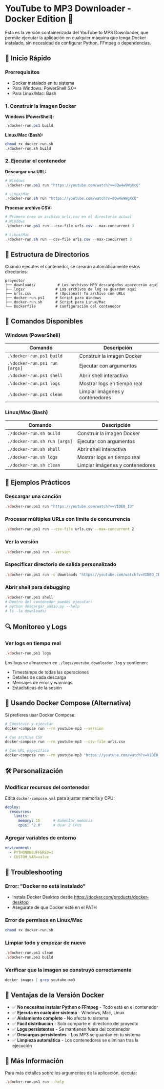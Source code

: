 # YouTube to MP3 Downloader - Docker Edition 🐳

Esta es la versión containerizada del YouTube to MP3 Downloader, que permite ejecutar la aplicación en cualquier máquina que tenga Docker instalado, sin necesidad de configurar Python, FFmpeg o dependencias.

## 🚀 Inicio Rápido

### Prerrequisitos
- Docker instalado en tu sistema
- Para Windows: PowerShell 5.0+
- Para Linux/Mac: Bash

### 1. Construir la imagen Docker

**Windows (PowerShell):**
```powershell
.\docker-run.ps1 build
```

**Linux/Mac (Bash):**
```bash
chmod +x docker-run.sh
./docker-run.sh build
```

### 2. Ejecutar el contenedor

**Descargar una URL:**
```powershell
# Windows
.\docker-run.ps1 run "https://youtube.com/watch?v=dQw4w9WgXcQ"

# Linux/Mac
./docker-run.sh run "https://youtube.com/watch?v=dQw4w9WgXcQ"
```

**Procesar archivo CSV:**
```powershell
# Primero crea un archivo urls.csv en el directorio actual
# Windows
.\docker-run.ps1 run --csv-file urls.csv --max-concurrent 3

# Linux/Mac
./docker-run.sh run --csv-file urls.csv --max-concurrent 3
```

## 📁 Estructura de Directorios

Cuando ejecutes el contenedor, se crearán automáticamente estos directorios:

```
proyecto/
├── downloads/          # Los archivos MP3 descargados aparecerán aquí
├── logs/              # Los archivos de log se guardan aquí
├── urls.csv           # (Opcional) Tu archivo con URLs
├── docker-run.ps1     # Script para Windows
├── docker-run.sh      # Script para Linux/Mac
└── Dockerfile         # Configuración del contenedor
```

## 🔧 Comandos Disponibles

### Windows (PowerShell)

| Comando | Descripción |
|---------|-------------|
| `.\docker-run.ps1 build` | Construir la imagen Docker |
| `.\docker-run.ps1 run [args]` | Ejecutar con argumentos |
| `.\docker-run.ps1 shell` | Abrir shell interactiva |
| `.\docker-run.ps1 logs` | Mostrar logs en tiempo real |
| `.\docker-run.ps1 clean` | Limpiar imágenes y contenedores |

### Linux/Mac (Bash)

| Comando | Descripción |
|---------|-------------|
| `./docker-run.sh build` | Construir la imagen Docker |
| `./docker-run.sh run [args]` | Ejecutar con argumentos |
| `./docker-run.sh shell` | Abrir shell interactiva |
| `./docker-run.sh logs` | Mostrar logs en tiempo real |
| `./docker-run.sh clean` | Limpiar imágenes y contenedores |

## 📝 Ejemplos Prácticos

### Descargar una canción
```bash
.\docker-run.ps1 run "https://youtube.com/watch?v=VIDEO_ID"
```

### Procesar múltiples URLs con límite de concurrencia
```bash
.\docker-run.ps1 run --csv-file urls.csv --max-concurrent 2
```

### Ver la versión
```bash
.\docker-run.ps1 run --version
```

### Especificar directorio de salida personalizado
```bash
.\docker-run.ps1 run -o downloads "https://youtube.com/watch?v=VIDEO_ID"
```

### Abrir shell para debugging
```bash
.\docker-run.ps1 shell
# Dentro del contenedor puedes ejecutar:
# python descargar_audio.py --help
# ls -la downloads/
```

## 🔍 Monitoreo y Logs

### Ver logs en tiempo real
```bash
.\docker-run.ps1 logs
```

Los logs se almacenan en `./logs/youtube_downloader.log` y contienen:
- Timestamps de todas las operaciones
- Detalles de cada descarga
- Mensajes de error y warnings
- Estadísticas de la sesión

## 🐳 Usando Docker Compose (Alternativa)

Si prefieres usar Docker Compose:

```bash
# Construir y ejecutar
docker-compose run --rm youtube-mp3 --version

# Con archivo CSV
docker-compose run --rm youtube-mp3 --csv-file urls.csv

# Con URL específica
docker-compose run --rm youtube-mp3 "https://youtube.com/watch?v=VIDEO_ID"
```

## 🛠️ Personalización

### Modificar recursos del contenedor
Edita `docker-compose.yml` para ajustar memoria y CPU:
```yaml
deploy:
  resources:
    limits:
      memory: 1G      # Aumentar memoria
      cpus: '2.0'     # Usar 2 CPUs
```

### Agregar variables de entorno
```yaml
environment:
  - PYTHONUNBUFFERED=1
  - CUSTOM_VAR=value
```

## 🔧 Troubleshooting

### Error: "Docker no está instalado"
- Instala Docker Desktop desde https://docker.com/products/docker-desktop
- Asegúrate de que Docker esté en el PATH

### Error de permisos en Linux/Mac
```bash
chmod +x docker-run.sh
```

### Limpiar todo y empezar de nuevo
```bash
.\docker-run.ps1 clean
.\docker-run.ps1 build
```

### Verificar que la imagen se construyó correctamente
```bash
docker images | grep youtube-mp3
```

## 🌟 Ventajas de la Versión Docker

- ✅ **No necesitas instalar Python o FFmpeg** - Todo está en el contenedor
- ✅ **Ejecuta en cualquier sistema** - Windows, Mac, Linux
- ✅ **Aislamiento completo** - No afecta tu sistema
- ✅ **Fácil distribución** - Solo comparte el directorio del proyecto
- ✅ **Logs persistentes** - Se mantienen fuera del contenedor
- ✅ **Descargas persistentes** - Los MP3 se guardan en tu sistema
- ✅ **Limpieza automática** - Los contenedores se eliminan tras la ejecución

## 📖 Más Información

Para más detalles sobre los argumentos de la aplicación, ejecuta:
```bash
.\docker-run.ps1 run --help
```